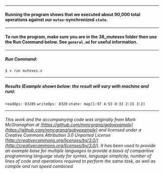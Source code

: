 ___
#### Running the program shows that we executed about 90,000 total operations against our `mutex`-synchronized `state`.
___
#### To run the program, make sure you are in the 38_mutexes folder then use the Run Command below. See `general.md` for useful information.
___
##### Run Command:

`$ v run mutexes.v`
___
##### Results (Example shown below: the result will vary with machine and run):

`readOps: 83285`
`writeOps: 8320`
`state: map[1:97 4:53 0:33 2:15 3:2]`
___

###### This work and the accompanying code was originally from Mark McGranaghan at [https://github.com/mmcgrana/gobyexample](https://github.com/mmcgrana/gobyexample) and licensed under a Creative Commons Attribution 3.0 Unported License [http://creativecommons.org/licenses/by/3.0/](http://creativecommons.org/licenses/by/3.0/). It has been used to provide an example base for multiple languages to provide a basis of comparitive programming language study for syntax, language simplicity, number of lines of code and operations required to perform the same task, as well as compile and run speed combined.